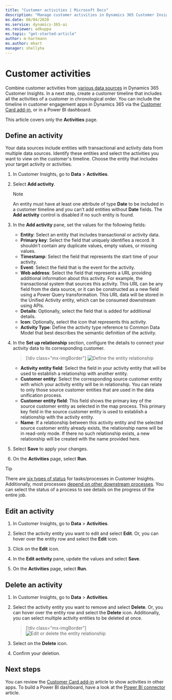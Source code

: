```yaml
---
title: "Customer activities | Microsoft Docs"
description: "Manage customer activities in Dynamics 365 Customer Insights and view them in customer timeline." 
ms.date: 08/04/2020
ms.service: dynamics-365-ai
ms.reviewer: adkuppa
ms.topic: "get-started-article"
author: m-hartmann
ms.author: mhart
manager: shellyha
---
```


# Customer activities

Combine customer activities from [various data sources](data-sources-list.md) in Dynamics 365 Customer Insights. In a next step, create a customer timeline that includes all the activities of a customer in chronological order. You can include the timeline in customer engagement apps in Dynamics 365 via the [Customer Card add-in](customer-card-add-in.md), or in a Power BI dashboard.

This article covers only the **Activities** page.

## Define an activity

Your data sources include entities with transactional and activity data from multiple data sources. Identify these entities and select the activities you want to view on the customer's timeline. Choose the entity that includes your target activity or activities.

1. In Customer Insights, go to **Data** > **Activities**.

1. Select **Add activity**.

   > [!NOTE]
   > An entity must have at least one attribute of type **Date** to be included in a customer timeline and you can't add entities without **Date** fields. The **Add activity** control is disabled if no such entity is found.

1. In the **Add activity** pane, set the values for the following fields:

   - **Entity**: Select an entity that includes transactional or activity data.
   - **Primary key**: Select the field that uniquely identifies a record. It shouldn't contain any duplicate values, empty values, or missing values.
   - **Timestamp**: Select the field that represents the start time of your activity.
   - **Event**: Select the field that is the event for the activity.
   - **Web address**: Select the field that represents a URL providing additional information about this activity. For example, the transactional system that sources this activity. This URL can be any field from the data source, or it can be constructed as a new field using a Power Query transformation. This URL data will be stored in the Unified Activity entity, which can be consumed downstream using APIs.
   - **Details**: Optionally, select the field that is added for additional details.
   - **Icon**: Optionally, select the icon that represents this activity.
   - **Activity Type**: Define the activity type reference to Common Data Model that best describes the semantic definition of the activity.

1. In the **Set up relationship** section, configure the details to connect your activity data to its corresponding customer.

   > [!div class="mx-imgBorder"]
   > ![Define the entity relationship](media/activities-entities-define.png "Define the entity relationship")

    - **Activity entity field**: Select the field in your activity entity that will be used to establish a relationship with another entity.
    - **Customer entity**: Select the corresponding source customer entity with which your activity entity will be in relationship. You can relate to only those source customer entities that are used in the data unification process.
    - **Customer entity field**: This field shows the primary key of the source customer entity as selected in the map process. This primary key field in the source customer entity is used to establish a relationship with the activity entity.
    - **Name**: If a relationship between this activity entity and the selected source customer entity already exists, the relationship name will be in read-only mode. If there no such relationship exists, a new relationship will be created with the name provided here.

1. Select **Save** to apply your changes.

1. On the **Activities** page, select **Run**.

> [!TIP]
> There are [six types of status](system.md#status-types) for tasks/processes in Customer Insights. Additionally, most processes [depend on other downstream processes](system.md#refresh-policies). You can select the status of a process to see details on the progress of the entire job.

## Edit an activity

1. In Customer Insights, go to **Data** > **Activities**.

2. Select the activity entity you want to edit and select **Edit**. Or, you can hover over the entity row and select the **Edit** icon.

3. Click on the **Edit** icon.

4. In the **Edit activity** pane, update the values and select **Save**.

5. On the **Activities** page, select **Run**.

## Delete an activity

1. In Customer Insights, go to **Data** > **Activities**.

2. Select the activity entity you want to remove and select **Delete**. Or, you can hover over the entity row and select the **Delete** icon. Additionally, you can select multiple activity entities to be deleted at once.
   > [!div class="mx-imgBorder"]
   > ![Edit or delete the entity relationship](media/activities-entities-edit-delete.png "Edit or delete the entity relationship")

3. Select on the **Delete** icon.

4. Confirm your deletion.

## Next steps

You can review the [Customer Card add-in](customer-card-add-in.md) article to show activities in other apps. To build a Power BI dashboard, have a look at the [Power BI connector](export-power-bi.md) article.
